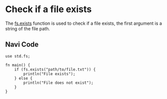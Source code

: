 # Check if a file exists

The [fs.exists](/stdlib/std.fs#exists) function is used to check if a file exists, the first argument is a string of the file path.

## Navi Code

```nv, no_run
use std.fs;

fn main() {
    if (fs.exists("path/to/file.txt")) {
        println("File exists");
    } else {
        println("File does not exist");
    }
}
```
